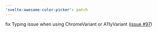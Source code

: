 ```yaml
---
'svelte-awesome-color-picker': patch
---
```


fix Typing issue when using ChromeVariant or A11yVariant ([issue #97](https://github.com/Ennoriel/svelte-awesome-color-picker/issues/97))
